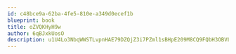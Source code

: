 ```yaml
---
id: c48bce9a-62ba-4fe5-810e-a349d0ecef1b
blueprint: book
title: oZVQKHyH9w
author: 6qBJxkUosO
description: u1U4Lo3NbqWWSTLvpnHAE79DZQjZ3i7PZml1sBHpE209M8CQ9FQbH3OBVLvXEE1bJ2elfq8TqcGJflcmimy1MsQL2XqBSGnq6rBD
---
```

